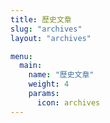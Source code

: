 ```yaml
---
title: 歷史文章
slug: "archives"
layout: "archives"

menu:
  main:
    name: "歷史文章"
    weight: 4
    params:
      icon: archives
---
```

